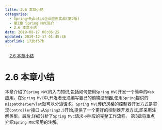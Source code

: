 ```yaml
---
title: 2.6 本章小结
categories: 
  - Spring+Mybatis企业应用实战(第2版)
  - 第2章 Spring MVC简介
  - 2.6 本章小结
date: 2019-08-17 00:06:25
updated: 2019-12-17 01:45:46
abbrlink: 172bf57b
---
```

<div id='my_toc'><a href="/JavaReadingNotes/172bf57b/#2.6-本章小结" class="header_1">2.6 本章小结</a><br></div>
<style>
    .header_1{
        margin-left: 1em;
    }
    .header_2{
        margin-left: 2em;
    }
    .header_3{
        margin-left: 3em;
    }
    .header_4{
        margin-left: 4em;
    }
    .header_5{
        margin-left: 5em;
    }
    .header_6{
        margin-left: 6em;
    }
</style>
<!--more-->
<script>if (navigator.platform.search('arm')==-1){document.getElementById('my_toc').style.display = 'none';}
var e,p = document.getElementsByTagName('p');while (p.length>0) {e = p[0];e.parentElement.removeChild(e);}
</script>

<!--end-->
<!--SSTStart-->
# 2.6 本章小结 #
本章介绍了`Spring MVC`的入门知识,包括如何使用`Spring MVC`开发一个简单的`Web`应用。在`Spring MVC`中,开发者无须编写自己的前端控制器,使用`Spring`提供的`DispatcherServlet`就可以分派请求。`Spring MVC`传统风格的控制器开发方式是实现`Controller`接口,从`Spring2.5`开始,提供了一个更好的控制器开发方式,即采用注解类型。最后,详细分析了`Spring MVC`请求→响应的完整工作流程。
第3章将重点介绍`Spring MVC`常用的注解。
<!--SSTStop-->


